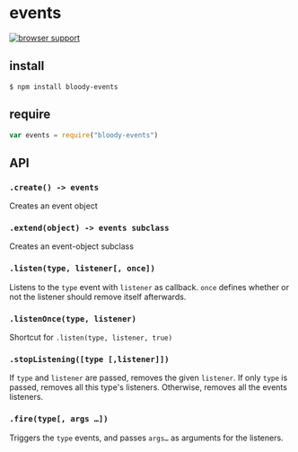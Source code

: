 # events

[![browser support](https://ci.testling.com/bloodyowl/events.png)](https://ci.testling.com/bloodyowl/events)

## install 

```
$ npm install bloody-events
```

## require 

```javascript
var events = require("bloody-events")
```

## API

### `.create() -> events`

Creates an event object

### `.extend(object) -> events subclass`

Creates an event-object subclass 

### `.listen(type, listener[, once])`

Listens to the `type` event with `listener` as callback. 
`once` defines whether or not the listener should remove itself afterwards. 

### `.listenOnce(type, listener)`

Shortcut for `.listen(type, listener, true)`

### `.stopListening([type [,listener]])`

If `type` and `listener` are passed, removes the given `listener`. 
If only `type` is passed, removes all this type's listeners. 
Otherwise, removes all the events listeners. 

### `.fire(type[, args …])`

Triggers the `type` events, and passes `args…` as arguments for the listeners. 

